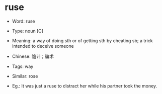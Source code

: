 # ruse

- Word: ruse

- Type: noun [C]
- Meaning: a way of doing sth or of getting sth by cheating sb; a trick intended to deceive someone
- Chinese: 诡计；骗术
- Tags: way
- Similar: rose
- Eg.: It was just a ruse to distract her while his partner took the money.


